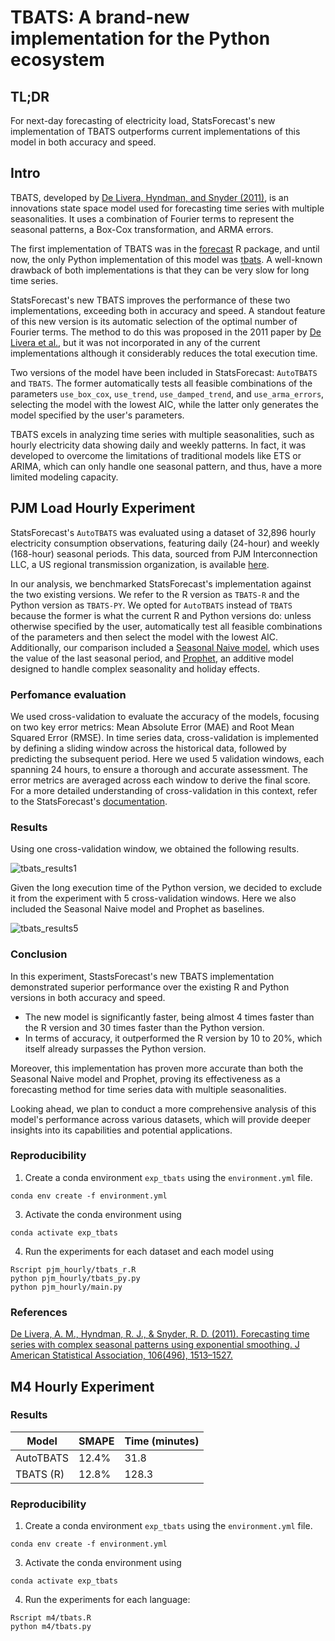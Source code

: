 # TBATS: A brand-new implementation for the Python ecosystem

## TL;DR 
For next-day forecasting of electricity load, StatsForecast's new implementation of TBATS outperforms current implementations of this model in both accuracy and speed.

## Intro 
TBATS, developed by [De Livera, Hyndman, and Snyder (2011)](https://www.robjhyndman.com/papers/ComplexSeasonality.pdf), is an innovations state space model used for forecasting time series with multiple seasonalities. It uses a combination of Fourier terms to represent the seasonal patterns, a Box-Cox transformation, and ARMA errors. 

The first implementation of TBATS was in the [forecast](https://pkg.robjhyndman.com/forecast/reference/tbats.html) R package, and until now, the only Python implementation of this model was [tbats](https://github.com/intive-DataScience/tbats). A well-known drawback of both implementations is that they can be very slow for long time series. 

StatsForecast's new TBATS improves the performance of these two implementations, exceeding both in accuracy and speed. A standout feature of this new version is its automatic selection of the optimal number of Fourier terms. The method to do this was proposed in the 2011 paper by [De Livera et al.](https://www.robjhyndman.com/papers/ComplexSeasonality.pdf), but it was not incorporated in any of the current implementations although it considerably reduces the total execution time. 

Two versions of the model have been included in StatsForecast: `AutoTBATS` and `TBATS`. The former automatically tests all feasible combinations of the parameters `use_box_cox`, `use_trend`, `use_damped_trend`, and `use_arma_errors`, selecting the model with the lowest AIC, while the latter only generates the model specified by the user's parameters.

TBATS excels in analyzing time series with multiple seasonalities, such as hourly electricity data showing daily and weekly patterns. In fact, it was developed to overcome the limitations of traditional models like ETS or ARIMA, which can only handle one seasonal pattern, and thus, have a more limited modeling capacity.

## PJM Load Hourly Experiment

StatsForecast's `AutoTBATS` was evaluated using a dataset of 32,896 hourly electricity consumption observations, featuring daily (24-hour) and weekly (168-hour) seasonal periods. This data, sourced from PJM Interconnection LLC, a US regional transmission organization, is available [here](https://raw.githubusercontent.com/panambY/Hourly_Energy_Consumption/master/data/PJM_Load_hourly.csv.). 

In our analysis, we benchmarked StatsForecast's implementation against the two existing versions. We refer to the R version as `TBATS-R` and the Python version as `TBATS-PY`. We opted for `AutoTBATS` instead of `TBATS` because the former is what the current R and Python versions do: unless otherwise specified by the user, automatically test all feasible combinations of the parameters and then select the model with the lowest AIC. Additionally, our comparison included a [Seasonal Naive model](https://nixtlaverse.nixtla.io/statsforecast/src/core/models.html#seasonalnaive), which uses the value of the last seasonal period, and [Prophet](https://facebook.github.io/prophet/), an additive model designed to handle complex seasonality and holiday effects. 


### Perfomance evaluation

We used cross-validation to evaluate the accuracy of the models, focusing on two key error metrics: Mean Absolute Error (MAE) and Root Mean Squared Error (RMSE). In time series data, cross-validation is implemented by defining a sliding window across the historical data, followed by predicting the subsequent period. Here we used 5 validation windows, each spanning 24 hours, to ensure a thorough and accurate assessment. The error metrics are averaged across each window to derive the final score. For a more detailed understanding of cross-validation in this context, refer to the StatsForecast's [documentation](https://nixtlaverse.nixtla.io/statsforecast/docs/tutorials/crossvalidation.html).

### Results

Using one cross-validation window, we obtained the following results. 

![tbats_results1](https://github.com/Nixtla/statsforecast/assets/47995617/41e2f738-011e-4299-9c9b-8a1913ab6f06)

Given the long execution time of the Python version, we decided to exclude it from the experiment with 5 cross-validation windows. Here we also included the Seasonal Naive model and Prophet as baselines. 

![tbats_results5](https://github.com/Nixtla/statsforecast/assets/47995617/e73a7ca6-132e-45c8-bdfa-e4f0aa412eec)

### Conclusion

In this experiment, StastsForecast's new TBATS implementation demonstrated superior performance over the existing R and Python versions in both accuracy and speed.

- The new model is significantly faster, being almost 4 times faster than the R version and 30 times faster than the Python version.
- In terms of accuracy, it outperformed the R version by 10 to 20%, which itself already surpasses the Python version.

Moreover, this implementation has proven more accurate than both the Seasonal Naive model and Prophet, proving its effectiveness as a forecasting method for time series data with multiple seasonalities.

Looking ahead, we plan to conduct a more comprehensive analysis of this model's performance across various datasets, which will provide deeper insights into its capabilities and potential applications.

### Reproducibility

1. Create a conda environment `exp_tbats` using the `environment.yml` file.
  ```shell
  conda env create -f environment.yml
  ```

3. Activate the conda environment using 
  ```shell
  conda activate exp_tbats
  ```

4. Run the experiments for each dataset and each model using 
  ```shell
  Rscript pjm_hourly/tbats_r.R
  python pjm_hourly/tbats_py.py
  python pjm_hourly/main.py
  ```

### References

[De Livera, A. M., Hyndman, R. J., & Snyder, R. D. (2011). Forecasting time series with complex seasonal patterns using exponential smoothing. J American Statistical Association, 106(496), 1513–1527.](https://www.robjhyndman.com/papers/ComplexSeasonality.pdf)


## M4 Hourly Experiment

### Results
| Model    | SMAPE | Time (minutes) |
| -------- | ----- | -------------- |
| AutoTBATS| 12.4% | 31.8           |
| TBATS (R)| 12.8% | 128.3          |

### Reproducibility
1. Create a conda environment `exp_tbats` using the `environment.yml` file.
  ```shell
  conda env create -f environment.yml
  ```

3. Activate the conda environment using
  ```shell
  conda activate exp_tbats
  ```

4. Run the experiments for each language:
  ```shell
  Rscript m4/tbats.R
  python m4/tbats.py
  ```
